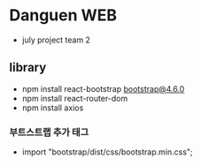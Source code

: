 # Danguen WEB

- july project team 2

## library

- npm install react-bootstrap bootstrap@4.6.0
- npm install react-router-dom
- npm install axios

### 부트스트랩 추가 태그

- import "bootstrap/dist/css/bootstrap.min.css";
